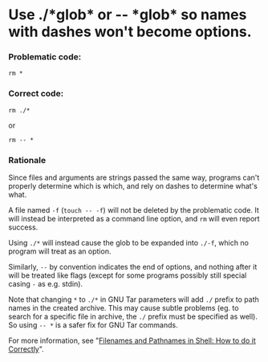 # Use ./\*glob* or -- \*glob* so names with dashes won't become options.

### Problematic code:
    rm *

### Correct code:

    rm ./*

or

    rm -- *

### Rationale

Since files and arguments are strings passed the same way, programs can't properly determine which is which, and rely on dashes to determine what's what.

A file named `-f` (`touch -- -f`) will not be deleted by the problematic code. It will instead be interpreted as a command line option, and `rm` will even report success.

Using `./*` will instead cause the glob to be expanded into `./-f`, which no program will treat as an option.

Similarly, `--` by convention indicates the end of options, and nothing after it will be treated like flags (except for some programs possibly still special casing `-` as e.g. stdin).

Note that changing `*` to `./*` in GNU Tar parameters will add `./` prefix to path names in the created archive. This may cause subtle problems (eg. to search for a specific file in archive, the `./` prefix must be specified as well). So using `-- *` is a safer fix for GNU Tar commands.

For more information, see "[Filenames and Pathnames in Shell: How to do it Correctly](http://www.dwheeler.com/essays/filenames-in-shell.html)".

